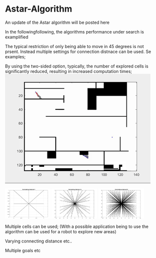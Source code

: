 # Astar-Algorithm
An update of the Astar algorithm will be posted here

In the followingfollowing, the algorithms performance under search is examplified

The typical restriction of only being able to move in 45 degrees is not prsent. Instead multiple settings for connection distnace can be used. Se examples; 

By using the two-sided option, typically, the number of explored cells is significantly reduced, resulting in increased computation times;
![TESt0](Figures/AStar2.gif)

                         
<img src="https://github.com/EinarUeland/Astar-Algorithm/blob/TestRnd/Figures/ASTARSHOWCon1.png"   width="150" height="100">
<img src="https://github.com/EinarUeland/Astar-Algorithm/blob/TestRnd/Figures/ASTARSHOWCon4.png"   width="150" height="100">
<img src="https://github.com/EinarUeland/Astar-Algorithm/blob/TestRnd/Figures/ASTARSHOWCon8.png"   width="150" height="100">

Multiple cells can be used; (With a possible application being to use the algorithm can be used for a robot to explore new areas)


Varying connecting distance etc..

Multiple goals etc

